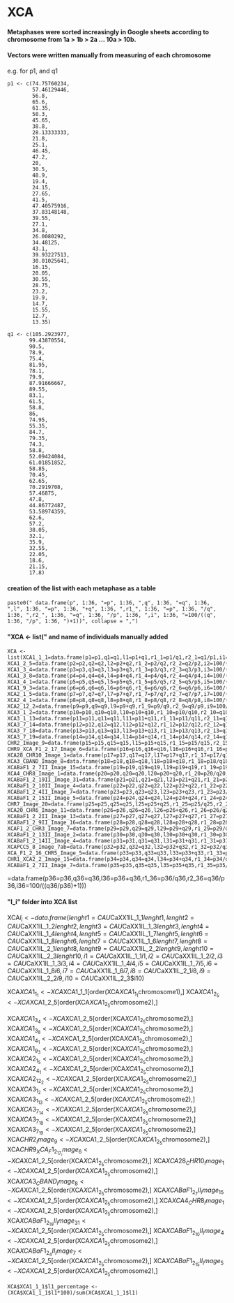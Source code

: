 # XCA 

#### Metaphases were sorted increasingly in Google sheets according to chromosome from 1a > 1b > 2a ... 10a > 10b.

#### Vectors were written manually from measuring of each chromosome

e.g. for p1, and q1
```
p1 <- c(74.75760234,
        57.46129446,
        56.8,
        65.6,
        61.35,
        50.3,
        45.65,
        38.8,
        28.13333333,
        21.8,
        25.1,
        46.45,
        47.2,
        20,
        30.5,
        48.9,
        19.4,
        24.15,
        27.65,
        41.5,
        47.40575916,
        37.83148148,
        39.55,
        27.1,
        34.8,
        26.0080292,
        34.48125,
        43.1,
        39.93227513,
        30.01025641,
        16.15,
        20.05,
        30.55,
        28.75,
        23.2,
        19.9,
        14.7,
        15.55,
        12.7,
        13.35)
```

```
q1 <- c(105.2923977,
       99.43870554,
       90.5,
       78.9,
       75.4,
       81.95,
       78.1,
       79.9,
       87.91666667,
       89.55,
       83.1,
       61.5,
       58.8,
       86,
       74.95,
       55.35,
       84.7,
       79.35,
       74.3,
       58.8,
       52.09424084,
       61.01851852,
       58.85,
       70.45,
       62.65,
       70.2919708,
       57.46875,
       47.8,
       44.86772487,
       53.58974359,
       62.6,
       57.2,
       38.05,
       32.1,
       35.9,
       32.55,
       22.05,
       18.6,
       21.15,
       17.8)
```

#### creation of the list with each metaphase as a table

```
paste0(" data.frame(p", 1:36, "=p", 1:36, ",q", 1:36, "=q", 1:36, ",l", 1:36, "=p", 1:36, "+q", 1:36, ",r1_", 1:36, "=p", 1:36, "/q", 1:36, ",r2_", 1:36, "=q", 1:36, "/p", 1:36, ",i", 1:36, "=100/((q", 1:36, "/p", 1:36, ")+1))", collapse = ",")
```

#### "XCA <- list(" and name of individuals manually added
```
XCA <- list(XCA1_1_1=data.frame(p1=p1,q1=q1,l1=p1+q1,r1_1=p1/q1,r2_1=q1/p1,i1=100/((q1/p1)+1)), XCA1_2_5=data.frame(p2=p2,q2=q2,l2=p2+q2,r1_2=p2/q2,r2_2=q2/p2,i2=100/((q2/p2)+1)), XCA1_3_4=data.frame(p3=p3,q3=q3,l3=p3+q3,r1_3=p3/q3,r2_3=q3/p3,i3=100/((q3/p3)+1)), XCA1_3_8=data.frame(p4=p4,q4=q4,l4=p4+q4,r1_4=p4/q4,r2_4=q4/p4,i4=100/((q4/p4)+1)), XCA1_4_1=data.frame(p5=p5,q5=q5,l5=p5+q5,r1_5=p5/q5,r2_5=q5/p5,i5=100/((q5/p5)+1)), XCA1_9_3=data.frame(p6=p6,q6=q6,l6=p6+q6,r1_6=p6/q6,r2_6=q6/p6,i6=100/((q6/p6)+1)), XCA2_1_5=data.frame(p7=p7,q7=q7,l7=p7+q7,r1_7=p7/q7,r2_7=q7/p7,i7=100/((q7/p7)+1)), XCA2_4_1=data.frame(p8=p8,q8=q8,l8=p8+q8,r1_8=p8/q8,r2_8=q8/p8,i8=100/((q8/p8)+1)), XCA2_12_2=data.frame(p9=p9,q9=q9,l9=p9+q9,r1_9=p9/q9,r2_9=q9/p9,i9=100/((q9/p9)+1)), XCA3_1_2=data.frame(p10=p10,q10=q10,l10=p10+q10,r1_10=p10/q10,r2_10=q10/p10,i10=100/((q10/p10)+1)), XCA3_1_13=data.frame(p11=p11,q11=q11,l11=p11+q11,r1_11=p11/q11,r2_11=q11/p11,i11=100/((q11/p11)+1)), XCA3_7_14=data.frame(p12=p12,q12=q12,l12=p12+q12,r1_12=p12/q12,r2_12=q12/p12,i12=100/((q12/p12)+1)), XCA3_7_18=data.frame(p13=p13,q13=q13,l13=p13+q13,r1_13=p13/q13,r2_13=q13/p13,i13=100/((q13/p13)+1)), XCA3_7_19=data.frame(p14=p14,q14=q14,l14=p14+q14,r1_14=p14/q14,r2_14=q14/p14,i14=100/((q14/p14)+1)), CHR2_Image_9=data.frame(p15=p15,q15=q15,l15=p15+q15,r1_15=p15/q15,r2_15=q15/p15,i15=100/((q15/p15)+1)), CHR9_XCA_F1_2_17_Image_6=data.frame(p16=p16,q16=q16,l16=p16+q16,r1_16=p16/q16,r2_16=q16/p16,i16=100/((q16/p16)+1)), XCA28_CHR10_Image_1=data.frame(p17=p17,q17=q17,l17=p17+q17,r1_17=p17/q17,r2_17=q17/p17,i17=100/((q17/p17)+1)), XCA3_CBAND_Image_8=data.frame(p18=p18,q18=q18,l18=p18+q18,r1_18=p18/q18,r2_18=q18/p18,i18=100/((q18/p18)+1)), XCABaF1_2_7II_Image_15=data.frame(p19=p19,q19=q19,l19=p19+q19,r1_19=p19/q19,r2_19=q19/p19,i19=100/((q19/p19)+1)), XCA4_CHR8_Image_1=data.frame(p20=p20,q20=q20,l20=p20+q20,r1_20=p20/q20,r2_20=q20/p20,i20=100/((q20/p20)+1)), XCABaF1_2_19II_Image_31=data.frame(p21=p21,q21=q21,l21=p21+q21,r1_21=p21/q21,r2_21=q21/p21,i21=100/((q21/p21)+1)), XCABaF1_2_10II_Image_4=data.frame(p22=p22,q22=q22,l22=p22+q22,r1_22=p22/q22,r2_22=q22/p22,i22=100/((q22/p22)+1)), XCABaF1_2_4II_Image_7=data.frame(p23=p23,q23=q23,l23=p23+q23,r1_23=p23/q23,r2_23=q23/p23,i23=100/((q23/p23)+1)), XCABaF1_2_15II_Image_5=data.frame(p24=p24,q24=q24,l24=p24+q24,r1_24=p24/q24,r2_24=q24/p24,i24=100/((q24/p24)+1)), CHR7_Image_20=data.frame(p25=p25,q25=q25,l25=p25+q25,r1_25=p25/q25,r2_25=q25/p25,i25=100/((q25/p25)+1)), XCA20_CHR6_Image_11=data.frame(p26=p26,q26=q26,l26=p26+q26,r1_26=p26/q26,r2_26=q26/p26,i26=100/((q26/p26)+1)), XCABaF1_2_2II_Image_13=data.frame(p27=p27,q27=q27,l27=p27+q27,r1_27=p27/q27,r2_27=q27/p27,i27=100/((q27/p27)+1)), XCABaF1_2_9II_Image_16=data.frame(p28=p28,q28=q28,l28=p28+q28,r1_28=p28/q28,r2_28=q28/p28,i28=100/((q28/p28)+1)), XCAF1_2_CHR3_Image_7=data.frame(p29=p29,q29=q29,l29=p29+q29,r1_29=p29/q29,r2_29=q29/p29,i29=100/((q29/p29)+1)), XCABaF1_2_13II_Image_2=data.frame(p30=p30,q30=q30,l30=p30+q30,r1_30=p30/q30,r2_30=q30/p30,i30=100/((q30/p30)+1)), XCABaF1_2_14II_Image_4=data.frame(p31=p31,q31=q31,l31=p31+q31,r1_31=p31/q31,r2_31=q31/p31,i31=100/((q31/p31)+1)), XCAPCC5_8_Image_7ab=data.frame(p32=p32,q32=q32,l32=p32+q32,r1_32=p32/q32,r2_32=q32/p32,i32=100/((q32/p32)+1)), XCA_F1_2_16_CHR5_Image_5=data.frame(p33=p33,q33=q33,l33=p33+q33,r1_33=p33/q33,r2_33=q33/p33,i33=100/((q33/p33)+1)), CHR1_XCA2_2_Image_15=data.frame(p34=p34,q34=q34,l34=p34+q34,r1_34=p34/q34,r2_34=q34/p34,i34=100/((q34/p34)+1)), XCABaF1_2_7II_Image_7=data.frame(p35=p35,q35=q35,l35=p35+q35,r1_35=p35/q35,r2_35=q35/p35,i35=100/((q35/p35)+1)))
```

=data.frame(p36=p36,q36=q36,l36=p36+q36,r1_36=p36/q36,r2_36=q36/p36,i36=100/((q36/p36)+1)))


#### "l_i" folder into XCA list

XCA$l_i <- 
data.frame(lenght1=CAU$CaXX1IL_1_1$lenght1, lenght2=CAU$CaXX1IL_1_2$lenght2, lenght3=CAU$CaXX1IL_1_3$lenght3, lenght4=CAU$CaXX1IL_1_4$lenght4, lenght5=CAU$CaXX1IL_1_7$lenght5, lenght6=CAU$CaXX1IL_1_8$lenght6, lenght7=CAU$CaXX1IL_1_6$lenght7, lenght8=CAU$CaXX1IL_2_1$lenght8, lenght9=CAU$CaXX1IL_2_2$lenght9, lenght10=CAU$CaXX1IL_2_3$lenght10, i1=CAU$CaXX1IL_1_1$i1, i2=CAU$CaXX1IL_1_2$i2, i3=CAU$CaXX1IL_1_3$i3, i4=CAU$CaXX1IL_1_4$i4, i5=CAU$CaXX1IL_1_7$i5, i6=CAU$CaXX1IL_1_8$i6, i7=CAU$CaXX1IL_1_6$i7, i8= CAU$CaXX1IL_2_1$i8, i9= CAU$CaXX1IL_2_2$i9, i10= CAU$CaXX1IL_2_3$i10)





XCA$XCA1_1_1 <- XCA$XCA1_1_1[order(XCA$XCA1_1_1$chromosome1),]
XCA$XCA1_2_5 <- XCA$XCA1_2_5[order(XCA$XCA1_2_5$chromosome2),]


XCA$XCA1_3_4 <- XCA$XCA1_2_5[order(XCA$XCA1_2_5$chromosome2),]
XCA$XCA1_3_8 <- XCA$XCA1_2_5[order(XCA$XCA1_2_5$chromosome2),]
XCA$XCA1_4_1 <- XCA$XCA1_2_5[order(XCA$XCA1_2_5$chromosome2),]
XCA$XCA1_9_3  <- XCA$XCA1_2_5[order(XCA$XCA1_2_5$chromosome2),]
XCA$XCA2_1_5 <- XCA$XCA1_2_5[order(XCA$XCA1_2_5$chromosome2),]
XCA$XCA2_4_1 <- XCA$XCA1_2_5[order(XCA$XCA1_2_5$chromosome2),]
XCA$XCA2_12_2  <- XCA$XCA1_2_5[order(XCA$XCA1_2_5$chromosome2),]
XCA$XCA3_1_2 <- XCA$XCA1_2_5[order(XCA$XCA1_2_5$chromosome2),]
XCA$XCA3_1_13 <- XCA$XCA1_2_5[order(XCA$XCA1_2_5$chromosome2),]
XCA$XCA3_7_14 <- XCA$XCA1_2_5[order(XCA$XCA1_2_5$chromosome2),]
XCA$XCA3_7_18 <- XCA$XCA1_2_5[order(XCA$XCA1_2_5$chromosome2),]
XCA$XCA3_7_19 <- XCA$XCA1_2_5[order(XCA$XCA1_2_5$chromosome2),]
XCA$CHR2_Image_9 <- XCA$XCA1_2_5[order(XCA$XCA1_2_5$chromosome2),]
XCA$CHR9_XCA_F1_2_17_Image_6 <- XCA$XCA1_2_5[order(XCA$XCA1_2_5$chromosome2),]
XCA$XCA28_CHR10_Image_1 <- XCA$XCA1_2_5[order(XCA$XCA1_2_5$chromosome2),]
XCA$XCA3_CBAND_Image_8 <- XCA$XCA1_2_5[order(XCA$XCA1_2_5$chromosome2),]
XCA$XCABaF1_2_7II_Image_15 <- XCA$XCA1_2_5[order(XCA$XCA1_2_5$chromosome2),]
XCA$XCA4_CHR8_Image_1 <- XCA$XCA1_2_5[order(XCA$XCA1_2_5$chromosome2),]
XCA$XCABaF1_2_19II_Image_31 <- XCA$XCA1_2_5[order(XCA$XCA1_2_5$chromosome2),]
XCA$XCABaF1_2_10II_Image_4 <- XCA$XCA1_2_5[order(XCA$XCA1_2_5$chromosome2),]
XCA$XCABaF1_2_4II_Image_7 <- XCA$XCA1_2_5[order(XCA$XCA1_2_5$chromosome2),]
XCA$XCABaF1_2_15II_Image_5 <- XCA$XCA1_2_5[order(XCA$XCA1_2_5$chromosome2),]

```
XCA$XCA1_1_1$l1_percentage <- (XCA$XCA1_1_1$l1*100)/sum(XCA$XCA1_1_1$l1)
```
 
